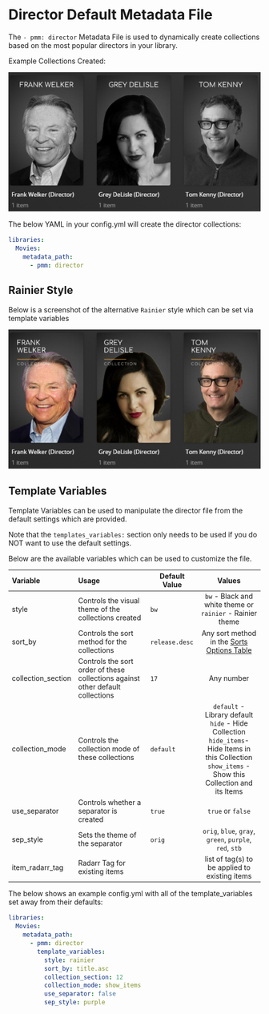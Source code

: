 # Director Default Metadata File

The `- pmm: director` Metadata File is used to dynamically create collections based on the most popular directors in your library.

Example Collections Created:

![](../images/director1.png)

The below YAML in your config.yml will create the director collections:
```yaml
libraries:
  Movies:
    metadata_path:
      - pmm: director
```

## Rainier Style
Below is a screenshot of the alternative `Rainier` style which can be set via template variables

![](../images/director2.png)


## Template Variables
Template Variables can be used to manipulate the director file from the default settings which are provided. 

Note that the `templates_variables:` section only needs to be used if you do NOT want to use the default settings.

Below are the available variables which can be used to customize the file.


| Variable           | Usage                                                                          | Default Value  |                                                                             Values                                                                             |
|:-------------------|:-------------------------------------------------------------------------------|----------------|:--------------------------------------------------------------------------------------------------------------------------------------------------------------:|
| style              | Controls the visual theme of the collections created                           | `bw`           |                                                 `bw` - Black and white theme or<br/>`rainier` - Rainier theme                                                  |
| sort_by            | Controls the sort method for the collections                                   | `release.desc` |                                                  Any sort method in the [Sorts Options Table](#sort-options)                                                   |
| collection_section | Controls the sort order of these collections against other default collections | `17`           |                                                                           Any number                                                                           |
| collection_mode    | Controls the collection mode of these collections                              | `default`      | `default` - Library default<br/>`hide` - Hide Collection<br/>`hide_items`- Hide Items in this Collection<br/>`show_items` - Show this Collection and its Items |
| use_separator      | Controls whether a separator is created                                        | `true`         |                                                                       `true` or `false`                                                                        |
| sep_style          | Sets the theme of the separator                                                | `orig`         |                                                    `orig`, `blue`, `gray`, `green`, `purple`, `red`, `stb`                                                     |
| item_radarr_tag    | Radarr Tag for existing items                                                  |                |                                                         list of tag(s) to be applied to existing items                                                         |

The below shows an example config.yml with all of the template_variables set away from their defaults:

```yaml
libraries:
  Movies:
    metadata_path:
      - pmm: director
        template_variables:
          style: rainier
          sort_by: title.asc
          collection_section: 12
          collection_mode: show_items
          use_separator: false
          sep_style: purple
```

